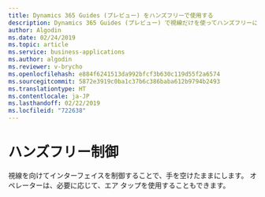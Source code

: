 ```yaml
---
title: Dynamics 365 Guides (プレビュー) をハンズフリーで使用する
description: Dynamics 365 Guides (プレビュー) で視線だけを使ってハンズフリーにしましょう
author: Algodin
ms.date: 02/24/2019
ms.topic: article
ms.service: business-applications
ms.author: algodin
ms.reviewer: v-brycho
ms.openlocfilehash: e884f6241513da992bfcf3b630c119d55f2a6574
ms.sourcegitcommit: 5872e3919c0ba1c37b6c386baba612b9794b2493
ms.translationtype: HT
ms.contentlocale: ja-JP
ms.lasthandoff: 02/22/2019
ms.locfileid: "722638"
---
```

# <a name="hands-free-control"></a>ハンズフリー制御

視線を向けてインターフェイスを制御することで、手を空けたままにします。 オペレーターは、必要に応じて、エア タップを使用することもできます。
